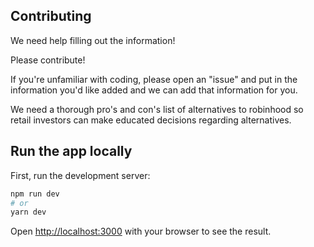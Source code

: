 ## Contributing

We need help filling out the information!

Please contribute!

If you're unfamiliar with coding, please open an "issue" and put in the information you'd like added and we can add that information for you.

We need a thorough pro's and con's list of alternatives to robinhood so retail investors can make educated decisions regarding alternatives.


## Run the app locally

First, run the development server:

```bash
npm run dev
# or
yarn dev
```

Open [http://localhost:3000](http://localhost:3000) with your browser to see the result.


